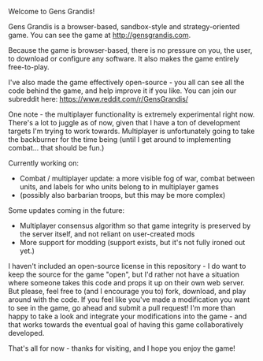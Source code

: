 Welcome to Gens Grandis!

Gens Grandis is a browser-based, sandbox-style and strategy-oriented game. You can see the game at http://gensgrandis.com.

Because the game is browser-based, there is no pressure on you, the user, to download or configure any software. It also makes the game entirely free-to-play.

I've also made the game effectively open-source - you all can see all the code behind the game, and help improve it if you like. You can join our subreddit here: https://www.reddit.com/r/GensGrandis/

One note - the multiplayer functionality is extremely experimental right now. There's a lot to juggle as of now, given that I have a ton of development targets I'm trying to work towards. Multiplayer is unfortunately going to take the backburner for the time being (until I get around to implementing combat... that should be fun.)

Currently working on:
- Combat / multiplayer update: a more visible fog of war, combat between units, and labels for who units belong to in multiplayer games
- (possibly also barbarian troops, but this may be more complex)

Some updates coming in the future:
- Multiplayer consensus algorithm so that game integrity is preserved by the server itself, and not reliant on user-created mods
- More support for modding (support exists, but it's not fully ironed out yet.)

I haven't included an open-source license in this repository - I do want to keep the source for the game "open", but I'd rather not have a situation where someone takes this code and props it up on their own web server. But please, feel free to (and I encourage you to) fork, download, and play around with the code. If you feel like you've made a modification you want to see in the game, go ahead and submit a pull request! I'm more than happy to take a look and integrate your modifications into the game - and that works towards the eventual goal of having this game collaboratively developed.

That's all for now - thanks for visiting, and I hope you enjoy the game!

